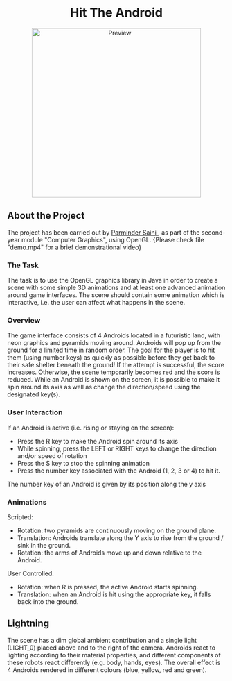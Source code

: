 # <h1 align="center"><b>Hit The Android</b></h1>
<p align="center">
   <img src="https://media.discordapp.net/attachments/776491759358181380/849358297421316146/2021-06-01_20_45_16-Hit_the_Android.jpg" alt="Preview" height="390">
</p>

## About the Project
The project has been carried out by <a href = "https://github.com/Parmo7"> Parminder Saini </a>, as part of the second-year module "Computer Graphics", using OpenGL.
{Please check file "demo.mp4" for a brief demonstrational video}

### The Task
The task is to use the OpenGL graphics library in Java in order to create a scene with some simple 3D animations and at least one advanced animation around game interfaces. 
The scene should contain some animation which is interactive, i.e. the user can affect what happens in the scene.


### Overview
The game interface consists of 4 Androids located in a futuristic land, with neon graphics and pyramids
moving around. Androids will pop up from the ground for a limited time in random order. The goal for
the player is to hit them (using number keys) as quickly as possible before they get back to their safe
shelter beneath the ground! If the attempt is successful, the score increases. Otherwise, the scene
temporarily becomes red and the score is reduced. While an Android is shown on the screen, it is possible
to make it spin around its axis as well as change the direction/speed using the designated key(s).

### User Interaction
If an Android is active (i.e. rising or staying on the screen):
<ul>
<li>Press the R key to make the Android spin around its axis</li>
<li>While spinning, press the LEFT or RIGHT keys to change the direction and/or speed of rotation</li>
<li>Press the S key to stop the spinning animation</li>
<li>Press the number key associated with the Android (1, 2, 3 or 4) to hit it.</li>
</ul>
The number key of an Android is given by its position along the y axis

### Animations
Scripted:
<ul>
<li>Rotation: two pyramids are continuously moving on the ground plane.</li>
<li>Translation: Androids translate along the Y axis to rise from the ground / sink in the ground.</li>
<li>Rotation: the arms of Androids move up and down relative to the Android.</li>
</ul>
User Controlled:
<ul>
<li>Rotation: when R is pressed, the active Android starts spinning.</li>
<li>Translation: when an Android is hit using the appropriate key, it falls back into the ground.</li>
</ul>

## Lightning
The scene has a dim global ambient contribution and a single light (LIGHT_0) placed above and to the
right of the camera. Androids react to lighting according to their material properties, and different
components of these robots react differently (e.g. body, hands, eyes). The overall effect is 4 Androids
rendered in different colours (blue, yellow, red and green).

